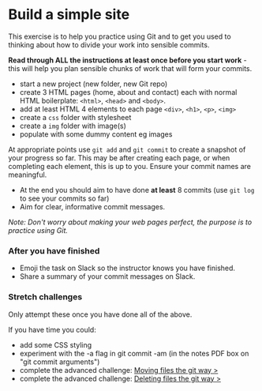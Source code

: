 # Build a simple site

This exercise is to help you practice using Git and to get you used to thinking about how to divide your work into sensible commits. 

**Read through ALL the instructions at least once before you start work** - this will help you plan sensible chunks of work that will form your commits.

- start a new project (new folder, new Git repo)
- create 3 HTML pages (home, about and contact) each with normal HTML boilerplate: `<html>`, `<head>` and `<body>`.
- add at least HTML 4 elements to each page `<div>`, `<h1>`, `<p>`, `<img>`
- create a `css` folder with stylesheet
- create a `img` folder with image(s)
- populate with some dummy content eg images

At appropriate points use `git add` and `git commit` to create a snapshot of your progress so far. This may be after creating each page, or when completing each element, this is up to you. Ensure your commit names are meaningful.

- At the end you should aim to have done **at least** 8 commits (use `git log` to see your commits so far)
- Aim for clear, informative commit messages.

*Note: Don't worry about making your web pages perfect, the purpose is to practice using Git.*

### After you have finished
- Emoji the task on Slack so the instructor knows you have finished.
- Share a summary of your commit messages on Slack.

### Stretch challenges
Only attempt these once you have done all of the above.

If you have time you could:

- add some CSS styling
- experiment with the -a flag in git commit -am (in the notes PDF box on "git commit arguments")
- complete the advanced challenge: [Moving files the git way >](05-move-files.md)
- complete the advanced challenge: [Deleting files the git way >](06-remove-files.md)
